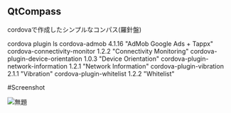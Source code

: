 ## QtCompass
cordovaで作成したシンプルなコンパス(羅針盤)





cordova  plugin ls
cordova-admob 4.1.16 "AdMob Google Ads + Tappx"
cordova-connectivity-monitor 1.2.2 "Connectivity Monitoring"
cordova-plugin-device-orientation 1.0.3 "Device Orientation"
cordova-plugin-network-information 1.2.1 "Network Information"
cordova-plugin-vibration 2.1.1 "Vibration"
cordova-plugin-whitelist 1.2.2 "Whitelist"

#Screenshot

![無題](https://user-images.githubusercontent.com/3615984/125767852-711e0b3d-8819-46f9-bac8-7860c1769713.png)
